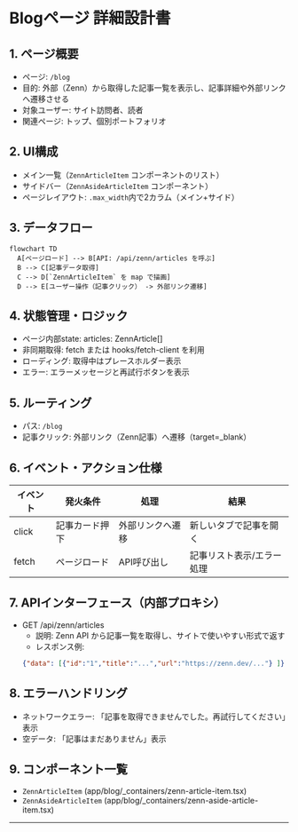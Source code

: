# Blogページ 詳細設計書

## 1. ページ概要
- ページ: `/blog`
- 目的: 外部（Zenn）から取得した記事一覧を表示し、記事詳細や外部リンクへ遷移させる
- 対象ユーザー: サイト訪問者、読者
- 関連ページ: トップ、個別ポートフォリオ

## 2. UI構成
- メイン一覧（`ZennArticleItem` コンポーネントのリスト）
- サイドバー（`ZennAsideArticleItem` コンポーネント）
- ページレイアウト: `.max_width`内で2カラム（メイン+サイド）

## 3. データフロー
```mermaid
flowchart TD
  A[ページロード] --> B[API: /api/zenn/articles を呼ぶ]
  B --> C[記事データ取得]
  C --> D[`ZennArticleItem` を map で描画]
  D --> E[ユーザー操作（記事クリック） -> 外部リンク遷移]
```

## 4. 状態管理・ロジック
- ページ内部state: articles: ZennArticle[]
- 非同期取得: fetch または hooks/fetch-client を利用
- ローディング: 取得中はプレースホルダー表示
- エラー: エラーメッセージと再試行ボタンを表示

## 5. ルーティング
- パス: `/blog`
- 記事クリック: 外部リンク（Zenn記事）へ遷移（target=_blank）

## 6. イベント・アクション仕様
| イベント | 発火条件 | 処理 | 結果 |
| --- | --- | --- | --- |
| click | 記事カード押下 | 外部リンクへ遷移 | 新しいタブで記事を開く |
| fetch | ページロード | API呼び出し | 記事リスト表示/エラー処理 |

## 7. APIインターフェース（内部プロキシ）
- GET /api/zenn/articles
  - 説明: Zenn API から記事一覧を取得し、サイトで使いやすい形式で返す
  - レスポンス例:
  ```json
  {"data": [{"id":"1","title":"...","url":"https://zenn.dev/..."} ]}
  ```

## 8. エラーハンドリング
- ネットワークエラー: 「記事を取得できませんでした。再試行してください」表示
- 空データ: 「記事はまだありません」表示

## 9. コンポーネント一覧
- `ZennArticleItem` (app/blog/_containers/zenn-article-item.tsx)
- `ZennAsideArticleItem` (app/blog/_containers/zenn-aside-article-item.tsx)

---
